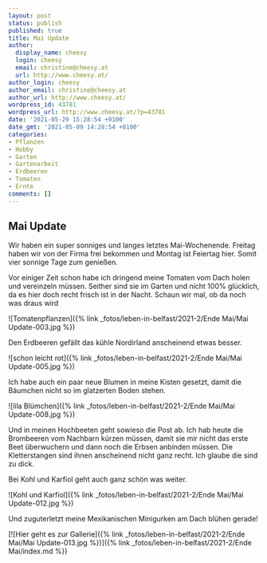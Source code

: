 ```yaml
---
layout: post
status: publish
published: true
title: Mai Update
author:
  display_name: cheesy
  login: cheesy
  email: christine@cheesy.at
  url: http://www.cheesy.at/
author_login: cheesy
author_email: christine@cheesy.at
author_url: http://www.cheesy.at/
wordpress_id: 43781
wordpress_url: http://www.cheesy.at/?p=43781
date: '2021-05-29 15:28:54 +0100'
date_gmt: '2021-05-09 14:28:54 +0100'
categories:
- Pflanzen
- Hobby
- Garten
- Gartenarbeit
- Erdbeeren
- Tomaten
- Ernte
comments: []
---
```


<!-- Guide to Markdown: https://guides.github.com/features/mastering-markdown/ -->

## Mai Update

Wir haben ein super sonniges und langes letztes Mai-Wochenende. Freitag haben wir von der Firma frei bekommen und Montag ist Feiertag hier. Somit vier sonnige Tage zum genießen.

Vor einiger Zeit schon habe ich dringend meine Tomaten vom Dach holen und vereinzeln müssen. Seither sind sie im Garten und nicht 100% glücklich, da es hier doch recht frisch ist in der Nacht. Schaun wir mal, ob da noch was draus wird

![Tomatenpflanzen]({% link _fotos/leben-in-belfast/2021-2/Ende Mai/Mai Update-003.jpg %})

Den Erdbeeren gefällt das kühle Nordirland anscheinend etwas besser.

![schon leicht rot]({% link _fotos/leben-in-belfast/2021-2/Ende Mai/Mai Update-005.jpg %})

Ich habe auch ein paar neue Blumen in meine Kisten gesetzt, damit die Bäumchen nicht so im glatzerten Boden stehen.

![lila Blümchen]({% link _fotos/leben-in-belfast/2021-2/Ende Mai/Mai Update-008.jpg %})

Und in meinen Hochbeeten geht sowieso die Post ab. Ich hab heute die Brombeeren vom Nachbarn kürzen müssen, damit sie mir nicht das erste Beet überwuchern und dann noch die Erbsen anbinden müssen. Die Kletterstangen sind ihnen anscheinend nicht ganz recht. Ich glaube die sind zu dick.

Bei Kohl und Karfiol geht auch ganz schön was weiter.

![Kohl und Karfiol]({% link _fotos/leben-in-belfast/2021-2/Ende Mai/Mai Update-012.jpg %})

Und zuguterletzt meine Mexikanischen Minigurken am Dach blühen gerade!

[![Hier geht es zur Gallerie]({% link _fotos/leben-in-belfast/2021-2/Ende Mai/Mai Update-013.jpg %})]({% link _fotos/leben-in-belfast/2021-2/Ende Mai/index.md %})